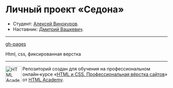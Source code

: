 # Личный проект «Седона»

* Студент: [Алексей Винокуров](https://up.htmlacademy.ru/htmlcss/34/user/2116963).
* Наставник: [Дмитрий Вашкевич](https://htmlacademy.ru/profile/id116959).

---

[gh-pages](https://alex-v-10.github.io/2116963-sedona-34/)

Html, css, фиксированная верстка

---

<a href="https://htmlacademy.ru/intensive/htmlcss"><img align="left" width="50" height="50" alt="HTML Academy" src="https://up.htmlacademy.ru/static/img/intensive/htmlcss/logo-for-github-2.png"></a>

Репозиторий создан для обучения на профессиональном онлайн‑курсе «[HTML и CSS. Профессиональная вёрстка сайтов](https://htmlacademy.ru/intensive/htmlcss)» от [HTML Academy](https://htmlacademy.ru).
